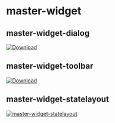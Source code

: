 # master-widget
## master-widget-dialog
[ ![Download](https://api.bintray.com/packages/ooftf/maven/master-widget-dialog/images/download.svg) ](https://bintray.com/ooftf/maven/master-widget-dialog/_latestVersion)
## master-widget-toolbar
[ ![Download](https://api.bintray.com/packages/ooftf/maven/master-widget-toolbar/images/download.svg) ](https://bintray.com/ooftf/maven/master-widget-toolbar/_latestVersion)
## master-widget-statelayout
[ ![master-widget-statelayout](https://api.bintray.com/packages/ooftf/maven/master-widget-statelayout/images/download.svg) ](https://bintray.com/ooftf/maven/master-widget-statelayout/_latestVersion)
